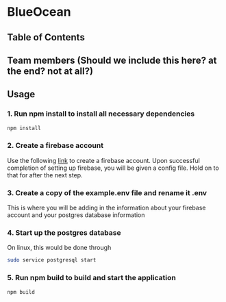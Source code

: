 # BlueOcean

## Table of Contents


## Team members (Should we include this here? at the end? not at all?)

## Usage
### 1. Run npm install to install all necessary dependencies
```bash
npm install
```
### 2. Create a firebase account
Use the following [link](https://console.firebase.google.com/u/0/) to create a firebase account. Upon successful completion of setting up firebase,
you will be given a config file. Hold on to that for after the next step.
### 3. Create a copy of the example.env file and rename it .env
This is where you will be adding in the information about your firebase account and your postgres database information
### 4. Start up the postgres database
On linux, this would be done through
```bash
sudo service postgresql start
```
### 5. Run npm build to build and start the application
```bash
npm build
```
